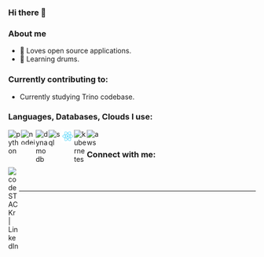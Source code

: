 ### Hi there 👋

### About me

- 🔭 Loves open source applications.
- 🌱 Learning drums.


### Currently contributing to:

- Currently studying Trino codebase.

### Languages, Databases, Clouds I use:

[<img align="left" alt="python" title="python" width="26px" src="https://img.icons8.com/nolan/64/python.png" />][python]
[<img align="left" alt="nodejs" title="nodejs" height="30px" width="30px" src="https://img.icons8.com/color/48/000000/nodejs.png"/>][nodejs]
[<img align="left" alt="dynamodb" title="dynamodb" width="26px" src="https://img.icons8.com/fluent/48/000000/database.png"/>][dynamodb]
[<img align="left" alt="sql" title="postgresql" width="26px" src="https://wiki.postgresql.org/images/thumb/a/a4/PostgreSQL_logo.3colors.svg/116px-PostgreSQL_logo.3colors.svg.png"/>][postgresql]
[<img align="left" alt="react" title="react" width="26px" src="https://raw.githubusercontent.com/github/explore/80688e429a7d4ef2fca1e82350fe8e3517d3494d/topics/react/react.png" />][react]
[<img align="left" title="kubernetes" alt="kubernetes" width="26px" src="https://upload.wikimedia.org/wikipedia/commons/3/39/Kubernetes_logo_without_workmark.svg" />][kubernetes]
[<img align="left" alt="aws" title="aws" width="26px" src="https://img.icons8.com/color/48/000000/amazon-web-services.png" />][aws]


<br />

### Connect with me:
[<img align="left" alt="codeSTACKr | LinkedIn" width="22px" src="https://cdn.jsdelivr.net/npm/simple-icons@v3/icons/linkedin.svg" />][linkedin]


<br />
<br />

---

[nodejs]: https://nodejs.org/
[python]: https://www.python.org/
[graphql]: https://graphql.org/
[aws]: https://aws.amazon.com/
[dynamodb]: https://aws.amazon.com/dynamodb
[postgresql]: https://www.postgresql.org/
[react]: https://reactjs.org/
[Apache SuperSet]: https://github.com/apache/incubator-superset
[linkedin]: https://www.linkedin.com/in/mayur-newase
[kubernetes]: https://kubernetes.io/
